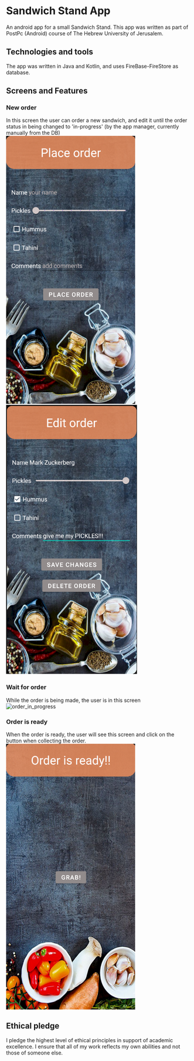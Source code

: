 # Sandwich Stand App
An android app for a small Sandwich Stand.
This app was written as part of PostPc (Android) course of The Hebrew University of Jerusalem.

## Technologies and tools
The app was written in Java and Kotlin, and uses FireBase-FireStore as database.

## Screens and Features
### New order
In this screen the user can order a new sandwich, and edit it until the order status in being changed to 'in-progress' (by the app manager, currently manually from the DB)</br>
![place_order](https://github.com/IdoSagiv/order-sandwich-app/blob/main/screenshots/place_order.png?raw=true)
![edit_order](https://github.com/IdoSagiv/order-sandwich-app/blob/main/screenshots/edit_order.png?raw=true)
### Wait for order
While the order is being made, the user is in this screen</br>
![order_in_progress](https://github.com/IdoSagiv/order-sandwich-app/blob/main/screenshots/in_progress.gif?raw=true)
### Order is ready
When the order is ready, the user will see this screen and click on the button when collecting the order.</br>
![order_ready](https://github.com/IdoSagiv/order-sandwich-app/blob/main/screenshots/ready.png?raw=true)

## Ethical pledge
I pledge the highest level of ethical principles in support of academic excellence. I ensure that all of my work reflects my own abilities and not those of someone else.
